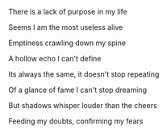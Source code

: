 
There is a lack of purpose in my life

Seems I am the most useless alive

Emptiness crawling down my spine

A hollow echo I can't define

  

Its always the same, it doesn't stop repeating

Of a glance of fame I can't stop dreaming

But shadows whisper louder than the cheers

Feeding my doubts, confirming my fears
